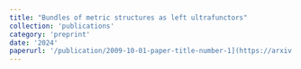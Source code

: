 ```yaml
---
title: "Bundles of metric structures as left ultrafunctors"
collection: 'publications'
category: 'preprint'
date: '2024'
paperurl: '/publication/2009-10-01-paper-title-number-1](https://arxiv.org/abs/2406.11076'
---
```


